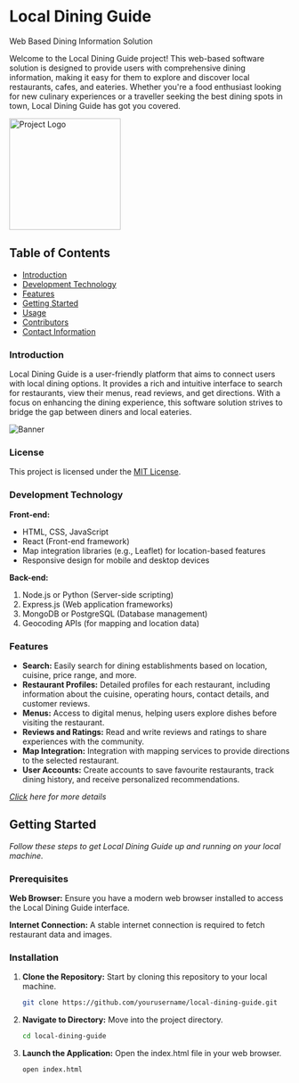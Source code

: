 # Local Dining Guide 
Web Based Dining Information Solution 


Welcome to the Local Dining Guide project! This web-based software solution is designed to 
provide users with comprehensive dining information, making it easy for them to explore 
and discover local restaurants, cafes, and eateries. Whether you're a food enthusiast looking 
for new culinary experiences or a traveller seeking the best dining spots in town, Local 
Dining Guide has got you covered. 


<img src="https://github.com/user-attachments/assets/afd6caac-fd55-4f91-b637-953034286aee" alt="Project Logo" width="200"/>

## Table of Contents
- [Introduction](#introduction)
- [Development Technology](#development-technology)
- [Features](#features)
- [Getting Started](#getting-started)
- [Usage](#usage)
- [Contributors](#contributors)
- [Contact Information](#contact-information)


### Introduction
Local Dining Guide is a user-friendly platform that aims to connect users with local dining options. It provides a rich and intuitive interface to search for restaurants, view their menus, read reviews, and get directions. With a focus on enhancing the dining experience, this software solution strives to bridge the gap between diners and local eateries.


![Banner](https://github.com/user-attachments/assets/8d293ff9-c311-46a6-bbcc-544b27668279)


### License
This project is licensed under the [MIT License](https://bjitgroup.com/).

### **Development Technology**

**Front-end:**
- HTML, CSS, JavaScript 
- React (Front-end framework) 
- Map integration libraries (e.g., Leaflet) for location-based features 
- Responsive design for mobile and desktop devices 

**Back-end:**
1. Node.js or Python (Server-side scripting) 
1. Express.js (Web application frameworks) 
1. MongoDB or PostgreSQL (Database management) 
1. Geocoding APIs (for mapping and location data)

### **Features** 
- **Search:** Easily search for dining establishments based on location, cuisine, price 
range, and more. 
- **Restaurant Profiles:** Detailed profiles for each restaurant, including information 
about the cuisine, operating hours, contact details, and customer reviews. 
- **Menus:** Access to digital menus, helping users explore dishes before visiting the 
restaurant. 
- **Reviews and Ratings:** Read and write reviews and ratings to share experiences with 
the community. 
- **Map Integration:** Integration with mapping services to provide directions to the 
selected restaurant. 
- **User Accounts:** Create accounts to save favourite restaurants, track dining history, 
and receive personalized recommendations. 

*[Click](https://bjitacademy.com/) here for more details*



## **Getting Started**

*Follow these steps to get Local Dining Guide up and running on your local machine.*

### **Prerequisites**

**Web Browser:** Ensure you have a modern web browser installed to access the Local Dining Guide interface.

**Internet Connection:** A stable internet connection is required to fetch restaurant data and images.

### Installation
1. **Clone the Repository:** Start by cloning this repository to your local machine.
   ```bash
   git clone https://github.com/yourusername/local-dining-guide.git

2. **Navigate to Directory:** Move into the project directory.
   ```bash
   cd local-dining-guide 
3. **Launch the Application:** Open the index.html file in your web browser. 
   ```bash
   open index.html 
